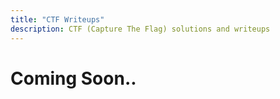 ```yaml
---
title: "CTF Writeups"
description: CTF (Capture The Flag) solutions and writeups
---
```



# Coming Soon..
